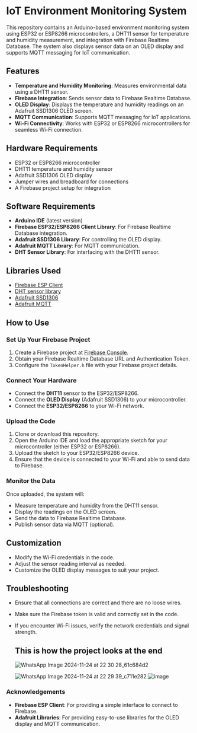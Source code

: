 # IoT Environment Monitoring System

This repository contains an Arduino-based environment monitoring system using ESP32 or ESP8266 microcontrollers, a DHT11 sensor for temperature and humidity measurement, and integration with Firebase Realtime Database. The system also displays sensor data on an OLED display and supports MQTT messaging for IoT communication.

## Features

- **Temperature and Humidity Monitoring**: Measures environmental data using a DHT11 sensor.
- **Firebase Integration**: Sends sensor data to Firebase Realtime Database.
- **OLED Display**: Displays the temperature and humidity readings on an Adafruit SSD1306 OLED screen.
- **MQTT Communication**: Supports MQTT messaging for IoT applications.
- **Wi-Fi Connectivity**: Works with ESP32 or ESP8266 microcontrollers for seamless Wi-Fi connection.

## Hardware Requirements

- ESP32 or ESP8266 microcontroller
- DHT11 temperature and humidity sensor
- Adafruit SSD1306 OLED display
- Jumper wires and breadboard for connections
- A Firebase project setup for integration

## Software Requirements

- **Arduino IDE** (latest version)
- **Firebase ESP32/ESP8266 Client Library**: For Firebase Realtime Database integration.
- **Adafruit SSD1306 Library**: For controlling the OLED display.
- **Adafruit MQTT Library**: For MQTT communication.
- **DHT Sensor Library**: For interfacing with the DHT11 sensor.

## Libraries Used

- [Firebase ESP Client](https://github.com/mobizt/Firebase-ESP8266)
- [DHT sensor library](https://github.com/adafruit/DHT-sensor-library)
- [Adafruit SSD1306](https://github.com/adafruit/Adafruit_SSD1306)
- [Adafruit MQTT](https://github.com/adafruit/Adafruit_MQTT_Library)

## How to Use

###  Set Up Your Firebase Project

1. Create a Firebase project at [Firebase Console](https://console.firebase.google.com/).
2. Obtain your Firebase Realtime Database URL and Authentication Token.
3. Configure the `TokenHelper.h` file with your Firebase project details.

###  Connect Your Hardware

- Connect the **DHT11** sensor to the ESP32/ESP8266.
- Connect the **OLED Display** (Adafruit SSD1306) to your microcontroller.
- Connect the **ESP32/ESP8266** to your Wi-Fi network.

###  Upload the Code

1. Clone or download this repository.
2. Open the Arduino IDE and load the appropriate sketch for your microcontroller (either ESP32 or ESP8266).
3. Upload the sketch to your ESP32/ESP8266 device.
4. Ensure that the device is connected to your Wi-Fi and able to send data to Firebase.

###  Monitor the Data

Once uploaded, the system will:
- Measure temperature and humidity from the DHT11 sensor.
- Display the readings on the OLED screen.
- Send the data to Firebase Realtime Database.
- Publish sensor data via MQTT (optional).


## Customization

- Modify the Wi-Fi credentials in the code.
- Adjust the sensor reading interval as needed.
- Customize the OLED display messages to suit your project.

## Troubleshooting

- Ensure that all connections are correct and there are no loose wires.
- Make sure the Firebase token is valid and correctly set in the code.
- If you encounter Wi-Fi issues, verify the network credentials and signal strength.

  ## This is how the project looks at the end
  ![WhatsApp Image 2024-11-24 at 22 30 28_61c684d2](https://github.com/user-attachments/assets/2cd084fb-324f-4db7-951b-060682c5ffde)

   ![WhatsApp Image 2024-11-24 at 22 29 39_c711e282](https://github.com/user-attachments/assets/9ea60fdf-b37d-40af-b703-688e758fc650)
  ![image](https://github.com/user-attachments/assets/99f9bc60-fa15-414f-a167-8946a86a03e6)

  



### Acknowledgements

- **Firebase ESP Client**: For providing a simple interface to connect to Firebase.
- **Adafruit Libraries**: For providing easy-to-use libraries for the OLED display and MQTT communication.


